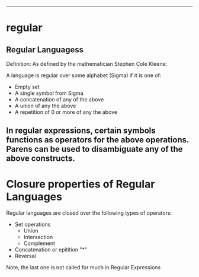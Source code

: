 ---
# regular


## Regular Languagess

Definition:
As defined by the mathematician  Stephen Cole Kleene:

A language is regular over some alphabet (Sigma) if it is one of:

- Empty set
- A single symbol from Sigma
- A concatenation of any of the above
- A union of any the above
- A repetition  of 0 or more of any the above


In regular expressions, certain symbols functions as operators for the above operations.
 Parens can be used to disambiguate any of the above constructs.
-  



# Closure properties of Regular Languages

Regular languages are closed over the following types of operators:

- Set operations
  * Union
  * Intersection
  *  Complement
- Concatenation or epitition  "*"
- Reversal

Note, the last one is not called for much in Regular Expressions

